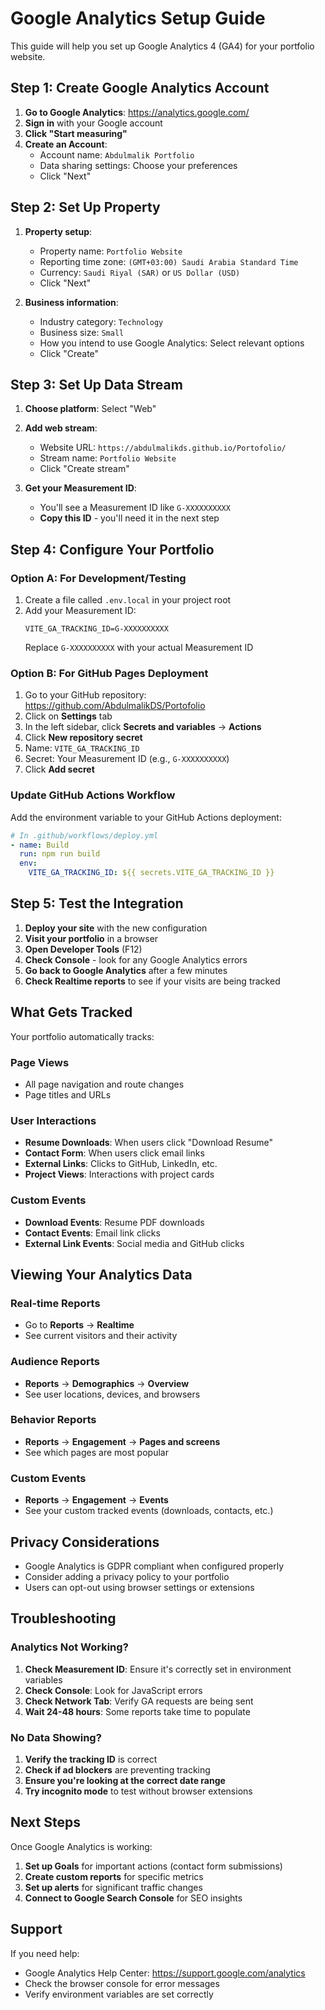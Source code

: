 # Google Analytics Setup Guide

This guide will help you set up Google Analytics 4 (GA4) for your portfolio website.

## Step 1: Create Google Analytics Account

1. **Go to Google Analytics**: https://analytics.google.com/
2. **Sign in** with your Google account
3. **Click "Start measuring"**
4. **Create an Account**:
   - Account name: `Abdulmalik Portfolio`
   - Data sharing settings: Choose your preferences
   - Click "Next"

## Step 2: Set Up Property

1. **Property setup**:
   - Property name: `Portfolio Website`
   - Reporting time zone: `(GMT+03:00) Saudi Arabia Standard Time`
   - Currency: `Saudi Riyal (SAR)` or `US Dollar (USD)`
   - Click "Next"

2. **Business information**:
   - Industry category: `Technology`
   - Business size: `Small`
   - How you intend to use Google Analytics: Select relevant options
   - Click "Create"

## Step 3: Set Up Data Stream

1. **Choose platform**: Select "Web"
2. **Add web stream**:
   - Website URL: `https://abdulmalikds.github.io/Portofolio/`
   - Stream name: `Portfolio Website`
   - Click "Create stream"

3. **Get your Measurement ID**:
   - You'll see a Measurement ID like `G-XXXXXXXXXX`
   - **Copy this ID** - you'll need it in the next step

## Step 4: Configure Your Portfolio

### Option A: For Development/Testing
1. Create a file called `.env.local` in your project root
2. Add your Measurement ID:
   ```
   VITE_GA_TRACKING_ID=G-XXXXXXXXXX
   ```
   Replace `G-XXXXXXXXXX` with your actual Measurement ID

### Option B: For GitHub Pages Deployment
1. Go to your GitHub repository: https://github.com/AbdulmalikDS/Portofolio
2. Click on **Settings** tab
3. In the left sidebar, click **Secrets and variables** → **Actions**
4. Click **New repository secret**
5. Name: `VITE_GA_TRACKING_ID`
6. Secret: Your Measurement ID (e.g., `G-XXXXXXXXXX`)
7. Click **Add secret**

### Update GitHub Actions Workflow
Add the environment variable to your GitHub Actions deployment:

```yaml
# In .github/workflows/deploy.yml
- name: Build
  run: npm run build
  env:
    VITE_GA_TRACKING_ID: ${{ secrets.VITE_GA_TRACKING_ID }}
```

## Step 5: Test the Integration

1. **Deploy your site** with the new configuration
2. **Visit your portfolio** in a browser
3. **Open Developer Tools** (F12)
4. **Check Console** - look for any Google Analytics errors
5. **Go back to Google Analytics** after a few minutes
6. **Check Realtime reports** to see if your visits are being tracked

## What Gets Tracked

Your portfolio automatically tracks:

### Page Views
- All page navigation and route changes
- Page titles and URLs

### User Interactions
- **Resume Downloads**: When users click "Download Resume"
- **Contact Form**: When users click email links
- **External Links**: Clicks to GitHub, LinkedIn, etc.
- **Project Views**: Interactions with project cards

### Custom Events
- **Download Events**: Resume PDF downloads
- **Contact Events**: Email link clicks
- **External Link Events**: Social media and GitHub clicks

## Viewing Your Analytics Data

### Real-time Reports
- Go to **Reports** → **Realtime**
- See current visitors and their activity

### Audience Reports
- **Reports** → **Demographics** → **Overview**
- See user locations, devices, and browsers

### Behavior Reports
- **Reports** → **Engagement** → **Pages and screens**
- See which pages are most popular

### Custom Events
- **Reports** → **Engagement** → **Events**
- See your custom tracked events (downloads, contacts, etc.)

## Privacy Considerations

- Google Analytics is GDPR compliant when configured properly
- Consider adding a privacy policy to your portfolio
- Users can opt-out using browser settings or extensions

## Troubleshooting

### Analytics Not Working?
1. **Check Measurement ID**: Ensure it's correctly set in environment variables
2. **Check Console**: Look for JavaScript errors
3. **Check Network Tab**: Verify GA requests are being sent
4. **Wait 24-48 hours**: Some reports take time to populate

### No Data Showing?
1. **Verify the tracking ID** is correct
2. **Check if ad blockers** are preventing tracking
3. **Ensure you're looking at the correct date range**
4. **Try incognito mode** to test without browser extensions

## Next Steps

Once Google Analytics is working:

1. **Set up Goals** for important actions (contact form submissions)
2. **Create custom reports** for specific metrics
3. **Set up alerts** for significant traffic changes
4. **Connect to Google Search Console** for SEO insights

## Support

If you need help:
- Google Analytics Help Center: https://support.google.com/analytics
- Check the browser console for error messages
- Verify environment variables are set correctly 